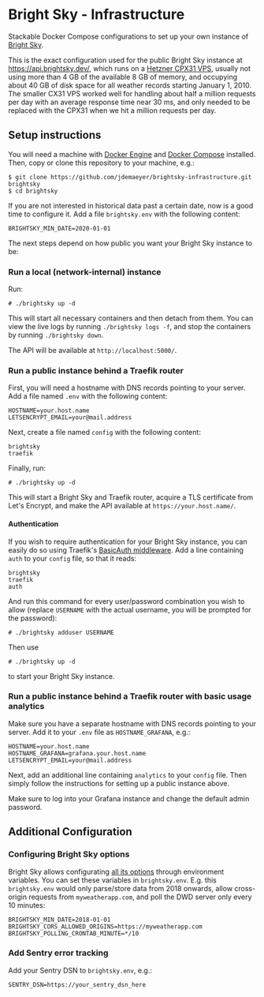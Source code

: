 # Bright Sky - Infrastructure

Stackable Docker Compose configurations to set up your own instance of [Bright
Sky](https://github.com/jdemaeyer/brightsky/).

This is the exact configuration used for the public Bright Sky instance at
https://api.brightsky.dev/, which runs on a [Hetzner CPX31
VPS](https://www.hetzner.com/cloud#pricing), usually not using more than 4 GB
of the available 8 GB of memory, and occupying about 40 GB of disk space for
all weather records starting January 1, 2010. The smaller CX31 VPS worked well
for handling about half a million requests per day with an average response
time near 30 ms, and only needed to be replaced with the CPX31 when we hit a
million requests per day.


## Setup instructions

You will need a machine with [Docker
Engine](https://docs.docker.com/engine/install/) and [Docker
Compose](https://docs.docker.com/compose/install/) installed. Then, copy or clone
this repository to your machine, e.g.:

```console
$ git clone https://github.com/jdemaeyer/brightsky-infrastructure.git brightsky
$ cd brightsky
```

If you are not interested in historical data past a certain date, now is a good
time to configure it. Add a file `brightsky.env` with the following content:

```
BRIGHTSKY_MIN_DATE=2020-01-01
```

The next steps depend on how public you want your Bright Sky instance to be:


### Run a local (network-internal) instance

Run:

```console
# ./brightsky up -d
```

This will start all necessary containers and then detach from them. You can
view the live logs by running `./brightsky logs -f`, and stop the containers by
running `./brightsky down`.

The API will be available at `http://localhost:5000/`.


### Run a public instance behind a Traefik router

First, you will need a hostname with DNS records pointing to your server. Add a
file named `.env` with the following content:

```
HOSTNAME=your.host.name
LETSENCRYPT_EMAIL=your@mail.address
```

Next, create a file named `config` with the following content:

```
brightsky
traefik
```

Finally, run:

```console
# ./brightsky up -d
```

This will start a Bright Sky and Traefik router, acquire a TLS certificate from
Let's Encrypt, and make the API available at `https://your.host.name/`.


#### Authentication

If you wish to require authentication for your Bright Sky instance, you can
easily do so using Traefik's [BasicAuth
middleware](https://docs.traefik.io/v2.2/middlewares/basicauth/). Add a line
containing `auth` to your `config` file, so that it reads:

```
brightsky
traefik
auth
```

And run this command for every user/password combination you wish to allow
(replace `USERNAME` with the actual username, you will be prompted for the
password):

```console
# ./brightsky adduser USERNAME
```

Then use

```console
# ./brightsky up -d
```

to start your Bright Sky instance.


### Run a public instance behind a Traefik router with basic usage analytics

Make sure you have a separate hostname with DNS records pointing to your
server. Add it to your `.env` file as `HOSTNAME_GRAFANA`, e.g.:

```
HOSTNAME=your.host.name
HOSTNAME_GRAFANA=grafana.your.host.name
LETSENCRYPT_EMAIL=your@mail.address
```

Next, add an additional line containing `analytics` to your `config` file.
Then simply follow the instructions for setting up a public instance above.

Make sure to log into your Grafana instance and change the default admin
password.


## Additional Configuration


### Configuring Bright Sky options

Bright Sky allows configurating [all its
options](https://github.com/jdemaeyer/brightsky/blob/master/brightsky/settings.py)
through environment variables. You can set these variables in `brightsky.env`.
E.g. this `brightsky.env` would only parse/store data from 2018 onwards, allow
cross-origin requests from `myweatherapp.com`, and poll the DWD server only
every 10 minutes:

```
BRIGHTSKY_MIN_DATE=2018-01-01
BRIGHTSKY_CORS_ALLOWED_ORIGINS=https://myweatherapp.com
BRIGHTSKY_POLLING_CRONTAB_MINUTE=*/10
```


### Add Sentry error tracking

Add your Sentry DSN to `brightsky.env`, e.g.:

```
SENTRY_DSN=https://your_sentry_dsn_here
```

